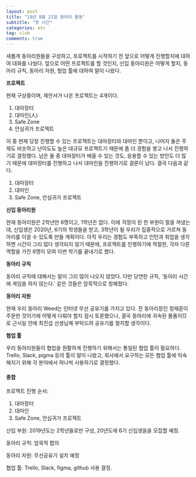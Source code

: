 ```yaml
---
layout: post
title: "19년 8월 21일 동아리 활동"
subtitle: "첫 시간"
categories: etc
tag: club
comments: true
---
```


새롭게 동아리원들을 구성하고, 프로젝트를 시작하기 전 앞으로 어떻게 진행할지에 대하여 대화를 나눴다. 앞으로 어떤 프로젝트를 할 것인지, 신입 동아리원은 어떻게 할지, 동아리 규칙, 동아리 자원, 협업 툴에 대하여 말이 나왔다. 

**프로젝트**

현재 구상중이며, 제안서가 나온 프로젝트는 4개이다.

1. 대마장터
2. 대마인(人)
3. Safe Zone
4. 안심귀가 프로젝트

이 중 현재 당장 진행할 수 있는 프로젝트는 대마장터와 대마인 뿐이고, 나머지 둘은 주제도 비슷하고 난이도도 높은 대규모 프로젝트기 때문에 좀 더 경험을 쌓고 나서 진행하기로 결정했다. 남은 둘 중 대마장터가 배울 수 있는 것도, 응용할 수 있는 방안도 더 많기 때문에 대마장터를 진행하고 나서 대마인을 진행하기로 결론이 났다. 결국 다음과 같다.

1. 대마장터
2. 대마인
3. Safe Zone, 안심귀가 프로젝트

**신입 동아리원**

현재 동아리원은 2학년만 6명이고, 1학년은 없다. 이에 걱정이 된 한 부원이 말을 꺼냈는데, 신입생은 2020년, 6기의 학생들을 받고, 3학년이 될 우리가 집중적으로 가르쳐 동아리를 이끌 수 있도록 만들 계획이다. 아직 우리는 경험도 부족하고 인턴과 취업을 생각하면 시간이 그리 많다 생각되지 않기 때문에, 프로젝트를 진행하기에 적절한, 각자 다른 역할을 가진 6명이 모여 이번 학기를 끝내기로 했다.

**동아리 규칙**

동아리 규칙에 대해서는 말이 그리 많이 나오지 않았다. 다만 당연한 규칙, '동아리 시간에 게임을 하지 않는다.' 같은 것들은 암묵적으로 정해졌다.

**동아리 자원**

현재 우리 동아리 Weed는 인터넷 무선 공유기를 가지고 있다. 전 동아리장인 정재훈이 주문한 것이기에 어떻게 다뤄야 할지 잠시 토론했으나, 결국 동아리에 귀속된 물품이므로 근시일 안에 최진섭 선생님께 부탁드려 공유기를 철치할 생각이다.

**협업 툴**

우리 동아리원들이 협업을 원활하게 진행하기 위해서는 통일된 협업 툴이 필요하다. Trello, Slack, pigma 등의 툴이 말이 나왔고, 회사에서 요구하는 모든 협업 툴에 익숙해지기 위해 각 분야에서 하나씩 사용하기로 결정했다.

#### 종합

프로젝트 진행 순서:

1. 대마장터
2. 대마인
3. Safe Zone, 안심귀가 프로젝트

신입 부원: 2019년도는 2학년들로만 구성, 20년도에 6기 신입생을을 모집할 예정.

동아리 규칙: 암묵적 합의

동아리 자원: 무선공유기 설치 예정

협업 툴: Trello, Slack, figma, github 사용 결정.